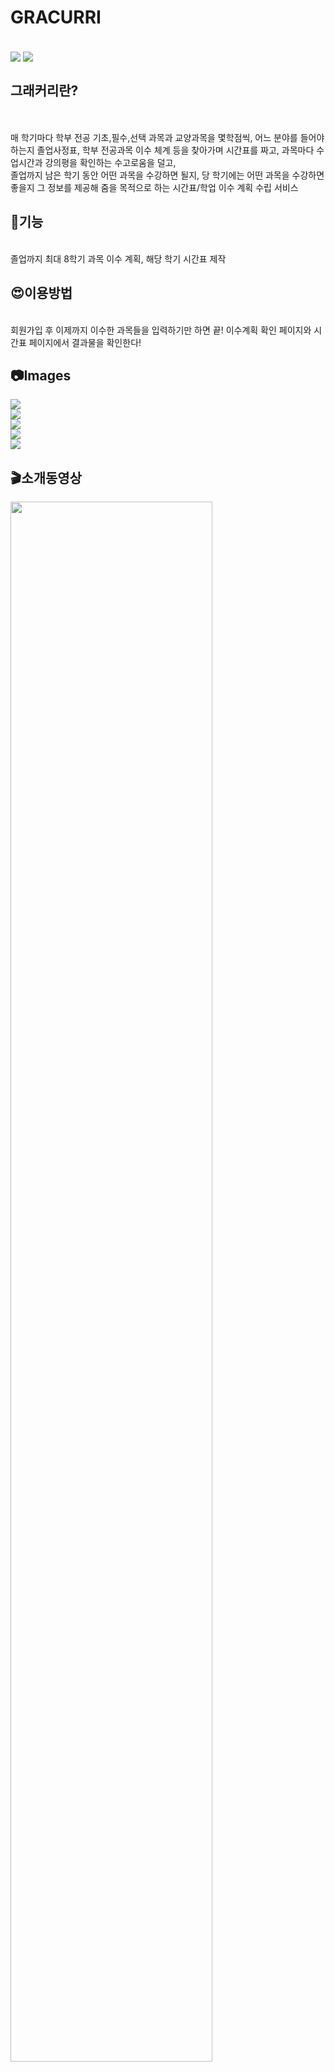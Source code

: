 <h1>GRACURRI </h1><br>
    <img align=center src="https://user-images.githubusercontent.com/58161987/144749241-e9ebe744-b783-4421-8d34-276a3acea9b1.png">
    <img align=center src="https://user-images.githubusercontent.com/58161987/144749286-45d0bd7b-d162-4fd0-9092-f0897f79e6d6.png">

<br>
<h2>그래커리란?</h2><br>
<br>
매 학기마다 학부 전공 기초,필수,선택 과목과 교양과목을 몇학점씩, 어느 분야를 들어야 하는지 졸업사정표, 학부 전공과목 이수 체계 등을 찾아가며 시간표를 짜고, 과목마다 수업시간과 강의평을 확인하는 수고로움을 덜고,<br> 졸업까지 남은 학기 동안 어떤 과목을 수강하면 될지, 당 학기에는 어떤 과목을 수강하면 좋을지 그 정보를 제공해 줌을 목적으로 하는 시간표/학업 이수 계획 수립 서비스
<br>
<h2>🦾기능</h2>
<br>졸업까지 최대 8학기 과목 이수 계획, 해당 학기 시간표 제작
<br>
<h2>😍이용방법</h2>
<br>회원가입 후 이제까지 이수한 과목들을 입력하기만 하면 끝! 이수계획 확인 페이지와 시간표 페이지에서 결과물을 확인한다!
<br><h2>📷Images</h2>
    <img align=center src="https://user-images.githubusercontent.com/58161987/144749269-e481def2-5639-4844-9842-dedb117bbbff.png">
<br>
    <img align=center src="https://user-images.githubusercontent.com/58161987/144749292-49741015-1e5b-4041-81cf-9b6538f029b7.png">
<br>
    <img align=center src="https://user-images.githubusercontent.com/58161987/144749296-057140d3-bcb1-4ead-9ee8-ab657795791e.png">
<br>
    <img align=center src="https://user-images.githubusercontent.com/58161987/144749300-4a488187-5bee-4137-8f02-25ad433f9913.png">
<br>
    <img align=center src="https://user-images.githubusercontent.com/58161987/144749303-d7cdbbb6-e725-415f-92fa-e0fe8e0f5781.png">
<br>
<h2>🎬소개동영상</h2>
    <img align=center width="80%" src="https://drive.google.com/file/d/1gZCfkUA1fL_edOuRlsfiZTA6YdTekZ5b/view?usp=sharing">
<br>
<h2>제작자</h2>
<ul>
  <li>팀장 겸 풀스택 개발자 겸 DB Engineer <a href="https://github.com/makemyway-kr">심원준</a></li>
  <li>디자인 담당 전수연</li>
  <li>프론트엔드 개발자 <a href="https://github.com/intersoom">이수민</a></li>
  <li>프론트엔드 개발자 <a href="https://github.com/SujinKim1127">김수진</a></li>
  <li>프론트엔드 개발자 <a href="https://github.com/Zoe0929">이지희</a></li>
  <li>프론트엔드 개발자 강민수</li>
  <li>백엔드 개발자 손지안</li>
</ul>
